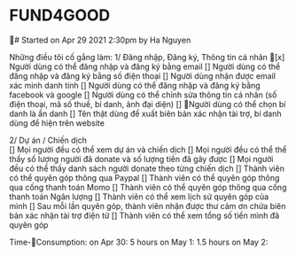 # FUND4GOOD

# Started on Apr 29 2021 2:30pm by Ha Nguyen

Những điều tôi cố gắng làm:
1/ Đăng nhập, Đăng ký, Thông tin cá nhân
[x] Người dùng có thể đăng nhập và đăng ký bằng email
[] Người dùng có thể đăng nhập và đăng ký bằng số điện thoại
[] Người dùng nhận được email xác minh danh tính
[] Người dùng có thể đăng nhập và đăng ký bằng facebook và google
[] Người dùng có thể chỉnh sửa thông tin cá nhân (số điện thoại, mã số thuế, bí danh, ảnh đại diện)
[] Người dùng có thể chọn bí danh là ẩn danh
[] Tên thật dùng để xuất biên bản xác nhận tài trợ, bí danh dùng để hiện trên website

2/ Dự án / Chiến dịch  
[] Mọi người đều có thể xem dự án và chiến dịch
[] Mọi người đều có thể thể thấy số lượng người đã donate và số lượng tiền đã gây được
[] Mọi người đều có thể thấy danh sách người donate theo từng chiến dịch
[] Thành viên có thể quyên góp thông qua Paypal
[] Thành viên có thể quyên góp thông qua cống thanh toán Momo
[] Thành viên có thể quyên góp thông qua cống thanh toán Ngân lượng
[] Thành viên có thể xem lịch sử quyên góp của mình
[] Sau mỗi lần quyên góp, thành viên nhận được thư cảm ơn chứa biên bản xác nhận tài trợ điện tử
[] Thành viên có thể xem tổng số tiền mình đã quyên góp

Time-Consumption:
on Apr 30: 5 hours
on May 1: 1.5 hours
on May 2:
